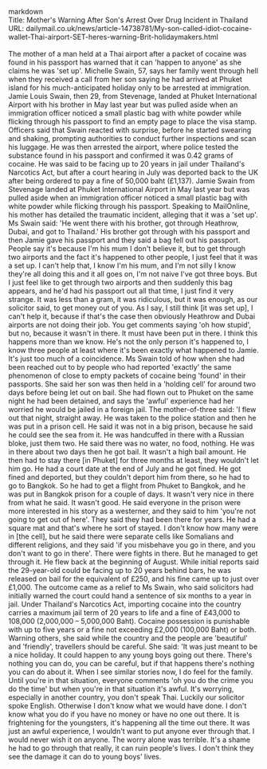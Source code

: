 markdown<br>Title: Mother's Warning After Son's Arrest Over Drug Incident in Thailand<br>URL: dailymail.co.uk/news/article-14738781/My-son-called-idiot-cocaine-wallet-Thai-airport-SET-heres-warning-Brit-holidaymakers.html<br><br>The mother of a man held at a Thai airport after a packet of cocaine was found in his passport has warned that it can 'happen to anyone' as she claims he was 'set up'. Michelle Swain, 57, says her family went through hell when they received a call from her son saying he had arrived at Phuket island for his much-anticipated holiday only to be arrested at immigration. Jamie Louis Swain, then 29, from Stevenage, landed at Phuket International Airport with his brother in May last year but was pulled aside when an immigration officer noticed a small plastic bag with white powder while flicking through his passport to find an empty page to place the visa stamp. Officers said that Swain reacted with surprise, before he started swearing and shaking, prompting authorities to conduct further inspections and scan his luggage. He was then arrested the airport, where police tested the substance found in his passport and confirmed it was 0.42 grams of cocaine. He was said to be facing up to 20 years in jail under Thailand's Narcotics Act, but after a court hearing in July was deported back to the UK after being ordered to pay a fine of 50,000 baht (£1,137). Jamie Swain from Stevenage landed at Phuket International Airport in May last year but was pulled aside when an immigration officer noticed a small plastic bag with white powder while flicking through his passport. Speaking to MailOnline, his mother has detailed the traumatic incident, alleging that it was a 'set up'. Ms Swain said: 'He went there with his brother, got through Heathrow, Dubai, and got to Thailand.' His brother got through with his passport and then Jamie gave his passport and they said a bag fell out his passport. People say it's because I'm his mum I don't believe it, but to get through two airports and the fact it's happened to other people, I just feel that it was a set up. I can't help that, I know I'm his mum, and I'm not silly I know they're all doing this and it all goes on, I'm not naive I've got three boys. But I just feel like to get through two airports and then suddenly this bag appears, and he'd had his passport out all that time, I just find it very strange. It was less than a gram, it was ridiculous, but it was enough, as our solicitor said, to get money out of you. As I say, I still think [it was set up], I can't help it, because if that's the case then obviously Heathrow and Dubai airports are not doing their job. You get comments saying 'oh how stupid', but no, because it wasn't in there. It must have been put in there. I think this happens more than we know. He's not the only person it's happened to, I know three people at least where it's been exactly what happened to Jamie. It's just too much of a coincidence. Ms Swain told of how when she had been reached out to by people who had reported 'exactly' the same phenomenon of close to empty packets of cocaine being 'found' in their passports. She said her son was then held in a 'holding cell' for around two days before being let out on bail. She had flown out to Phuket on the same night he had been detained, and says the 'awful' experience had her worried he would be jailed in a foreign jail. The mother-of-three said: 'I flew out that night, straight away. He was taken to the police station and then he was put in a prison cell. He said it was not in a big prison, because he said he could see the sea from it. He was handcuffed in there with a Russian bloke, just them two. He said there was no water, no food, nothing. He was in there about two days then he got bail. It wasn't a high bail amount. He then had to stay there [in Phuket] for three months at least, they wouldn't let him go. He had a court date at the end of July and he got fined. He got fined and deported, but they couldn't deport him from there, so he had to go to Bangkok. So he had to get a flight from Phuket to Bangkok, and he was put in Bangkok prison for a couple of days. It wasn't very nice in there from what he said. It wasn't good. He said everyone in the prison were more interested in his story as a westerner, and they said to him 'you're not going to get out of here'. They said they had been there for years. He had a square mat and that's where he sort of stayed. I don't know how many were in [the cell], but he said there were separate cells like Somalians and different religions, and they said 'if you misbehave you go in there, and you don't want to go in there'. There were fights in there. But he managed to get through it. He flew back at the beginning of August. While initial reports said the 29-year-old could be facing up to 20 years behind bars, he was released on bail for the equivalent of £250, and his fine came up to just over £1,000. The outcome came as a relief to Ms Swain, who said solicitors had initially warned the court could hand a sentence of six months to a year in jail. Under Thailand's Narcotics Act, importing cocaine into the country carries a maximum jail term of 20 years to life and a fine of £43,000 to 108,000 (2,000,000 – 5,000,000 Baht). Cocaine possession is punishable with up to five years or a fine not exceeding £2,000 (100,000 Baht) or both. Warning others, she said while the country and the people are 'beautiful' and 'friendly', travellers should be careful. She said: 'It was just meant to be a nice holiday. It could happen to any young boys going out there. There's nothing you can do, you can be careful, but if that happens there's nothing you can do about it. When I see similar stories now, I do feel for the family. Until you're in that situation, everyone comments 'oh you do the crime you do the time' but when you're in that situation it's awful. It's worrying, especially in another country, you don't speak Thai. Luckily our solicitor spoke English. Otherwise I don't know what we would have done. I don't know what you do if you have no money or have no one out there. It is frightening for the youngsters, it's happening all the time out there. It was just an awful experience, I wouldn't want to put anyone ever through that. I would never wish it on anyone. The worry alone was terrible. It's a shame he had to go through that really, it can ruin people's lives. I don't think they see the damage it can do to young boys' lives.